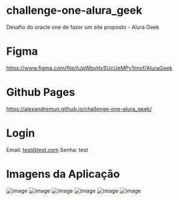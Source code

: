 # challenge-one-alura_geek
 Desafio do oracle one de fazer um site proposto - Alura Geek

# Figma
https://www.figma.com/file/itJpWbvHxSUcUeMPy1lmof/AluraGeek

# Github Pages
https://alexandremun.github.io/challenge-one-alura_geek/

# Login
Email: test@test.com
Senha: test

# Imagens da Aplicação
![image](https://github.com/AlexandreMun/challenge-one-alura_geek/assets/51013093/b7c468be-cf3f-4291-8bb9-646ccc82e8e1)
![image](https://github.com/AlexandreMun/challenge-one-alura_geek/assets/51013093/39ec9ec2-23eb-4bd3-a2c8-d7ce1ff5fa34)
![image](https://github.com/AlexandreMun/challenge-one-alura_geek/assets/51013093/64639298-4429-40a3-a8db-5d615fe4d93f)
![image](https://github.com/AlexandreMun/challenge-one-alura_geek/assets/51013093/b7abb7aa-a56b-4c22-b673-3b076421421d)
![image](https://github.com/AlexandreMun/challenge-one-alura_geek/assets/51013093/63e4f96e-858f-430a-b19e-488868967b5f)
![image](https://github.com/AlexandreMun/challenge-one-alura_geek/assets/51013093/f4cf3f7e-d2f6-454d-8009-61e67c0f0cd2)
